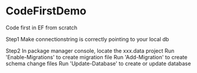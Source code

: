 # CodeFirstDemo
Code first in EF from scratch

Step1
Make connectionstring is correctly pointing to your local db

Step2
In package manager console, locate the xxx.data project
Run 'Enable-Migrations' to create migration file
Run 'Add-Migration' to create schema change files
Run 'Update-Database' to create or update database
